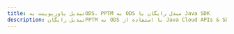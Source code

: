 ---title: تبدیل پاورپوینت بهODS، PPTM به ODS مبدل رایگان یا Java SDKdescription: تبدیل رایگانPPTM به ODS با استفاده از Java Cloud APIs & SDK. همچنین اسناد Microsoft PowerPoint را در Cloud ایجاد، ویرایش و رندر کنید.---